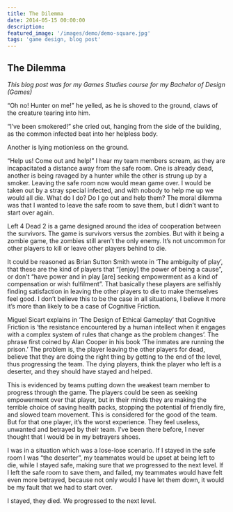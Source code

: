 ```yaml
---
title: The Dilemma
date: 2014-05-15 00:00:00
description: 
featured_image: '/images/demo/demo-square.jpg'
tags: 'game design, blog post'
---
```


## The Dilemma

*This blog post was for my Games Studies course for my Bachelor of Design (Games)*

“Oh no! Hunter on me!” he yelled, as he is shoved to the ground, claws of the creature tearing into him.

“I’ve been smokered!” she cried out, hanging from the side of the building, as the common infected beat into her helpless body.

Another is lying motionless on the ground.

“Help us! Come out and help!” I hear my team members scream, as they are incapacitated a distance away from the safe room. One is already dead, another is being ravaged by a hunter while the other is strung up by a smoker. Leaving the safe room now would mean game over. I would be taken out by a stray special infected, and with nobody to help me up we would all die. What do I do? Do I go out and help them? The moral dilemma was that I wanted to leave the safe room to save them, but I didn’t want to start over again.

Left 4 Dead 2 is a game designed around the idea of cooperation between the survivors. The game is survivors versus the zombies. But with it being a zombie game, the zombies still aren’t the only enemy. It’s not uncommon for other players to kill or leave other players behind to die.

It could be reasoned as Brian Sutton Smith wrote in ‘The ambiguity of play’, that these are the kind of players that “[enjoy] the power of being a cause”, or don’t “have power and in play [are] seeking empowerment as a kind of compensation or wish fulfilment”. That basically these players are selfishly finding satisfaction in leaving the other players to die to make themselves feel good. I don’t believe this to be the case in all situations, I believe it more it’s more than likely to be a case of Cognitive Friction.

Miguel Sicart explains in ‘The Design of Ethical Gameplay’ that Cognitive Friction is ‘the resistance encountered by a human intellect when it engages with a complex system of rules that change as the problem changes’. The phrase first coined by Alan Cooper in his book ‘The inmates are running the prison.’ The problem is, the player leaving the other players for dead, believe that they are doing the right thing by getting to the end of the level, thus progressing the team. The dying players, think the player who left is a deserter, and they should have stayed and helped.

This is evidenced by teams putting down the weakest team member to progress through the game. The players could be seen as seeking empowerment over that player, but in their minds they are making the terrible choice of saving health packs, stopping the potential of friendly fire, and slowed team movement. This is considered for the good of the team. But for that one player, it’s the worst experience. They feel useless, unwanted and betrayed by their team. I’ve been there before, I never thought that I would be in my betrayers shoes.

I was in a situation which was a lose-lose scenario. If I stayed in the safe room I was “the deserter”, my teammates would be upset at being left to die, while I stayed safe, making sure that we progressed to the next level. If I left the safe room to save them, and failed, my teammates would have felt even more betrayed, because not only would I have let them down, it would be my fault that we had to start over.

I stayed, they died. We progressed to the next level.
